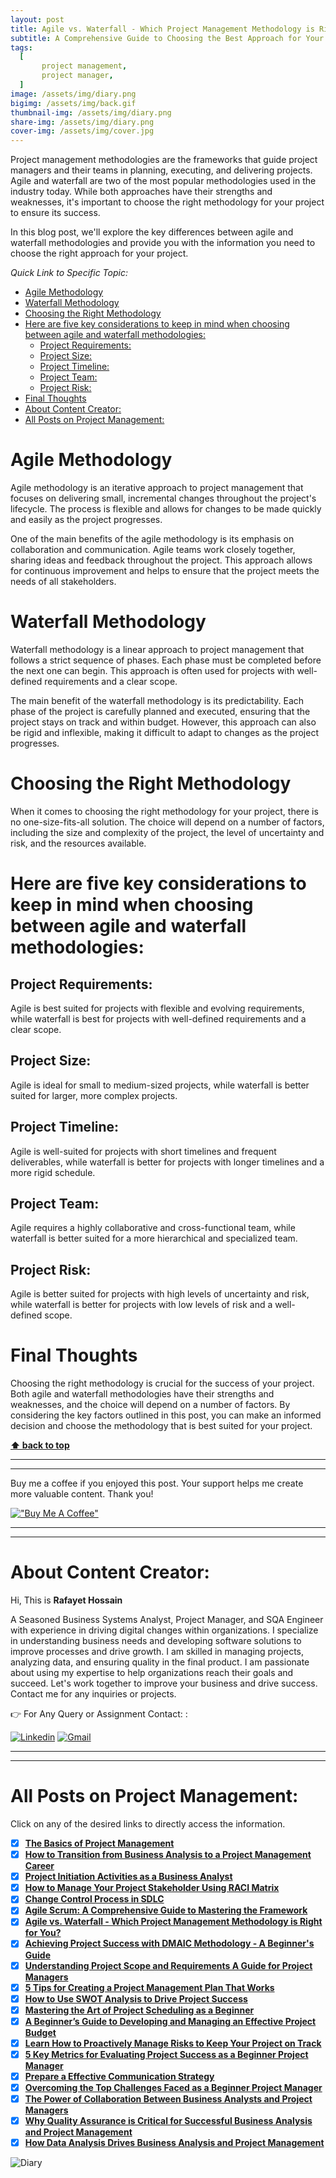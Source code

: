 ```yaml
---
layout: post
title: Agile vs. Waterfall - Which Project Management Methodology is Right for You?
subtitle: A Comprehensive Guide to Choosing the Best Approach for Your Project
tags:
  [
       project management,
       project manager,
  ]
image: /assets/img/diary.png
bigimg: /assets/img/back.gif
thumbnail-img: /assets/img/diary.png
share-img: /assets/img/diary.png
cover-img: /assets/img/cover.jpg
---
```


Project management methodologies are the frameworks that guide project managers and their teams in planning, executing, and delivering projects. Agile and waterfall are two of the most popular methodologies used in the industry today. While both approaches have their strengths and weaknesses, it's important to choose the right methodology for your project to ensure its success.

In this blog post, we'll explore the key differences between agile and waterfall methodologies and provide you with the information you need to choose the right approach for your project.




_Quick Link to Specific Topic:_
- [Agile Methodology](#agile-methodology)
- [Waterfall Methodology](#waterfall-methodology)
- [Choosing the Right Methodology](#choosing-the-right-methodology)
- [Here are five key considerations to keep in mind when choosing between agile and waterfall methodologies:](#here-are-five-key-considerations-to-keep-in-mind-when-choosing-between-agile-and-waterfall-methodologies)
  - [Project Requirements:](#project-requirements)
  - [Project Size:](#project-size)
  - [Project Timeline:](#project-timeline)
  - [Project Team:](#project-team)
  - [Project Risk:](#project-risk)
- [Final Thoughts](#final-thoughts)
- [About Content Creator:](#about-content-creator)
- [All Posts on Project Management:](#all-posts-on-project-management)


# Agile Methodology
Agile methodology is an iterative approach to project management that focuses on delivering small, incremental changes throughout the project's lifecycle. The process is flexible and allows for changes to be made quickly and easily as the project progresses.

One of the main benefits of the agile methodology is its emphasis on collaboration and communication. Agile teams work closely together, sharing ideas and feedback throughout the project. This approach allows for continuous improvement and helps to ensure that the project meets the needs of all stakeholders.

# Waterfall Methodology
Waterfall methodology is a linear approach to project management that follows a strict sequence of phases. Each phase must be completed before the next one can begin. This approach is often used for projects with well-defined requirements and a clear scope.

The main benefit of the waterfall methodology is its predictability. Each phase of the project is carefully planned and executed, ensuring that the project stays on track and within budget. However, this approach can also be rigid and inflexible, making it difficult to adapt to changes as the project progresses.

# Choosing the Right Methodology

When it comes to choosing the right methodology for your project, there is no one-size-fits-all solution. The choice will depend on a number of factors, including the size and complexity of the project, the level of uncertainty and risk, and the resources available.

# Here are five key considerations to keep in mind when choosing between agile and waterfall methodologies:

## Project Requirements:
Agile is best suited for projects with flexible and evolving requirements, while waterfall is best for projects with well-defined requirements and a clear scope.

## Project Size:
Agile is ideal for small to medium-sized projects, while waterfall is better suited for larger, more complex projects.

## Project Timeline:
Agile is well-suited for projects with short timelines and frequent deliverables, while waterfall is better for projects with longer timelines and a more rigid schedule.

## Project Team: 
Agile requires a highly collaborative and cross-functional team, while waterfall is better suited for a more hierarchical and specialized team.

## Project Risk: 
Agile is better suited for projects with high levels of uncertainty and risk, while waterfall is better for projects with low levels of risk and a well-defined scope.

# Final Thoughts

Choosing the right methodology is crucial for the success of your project. Both agile and waterfall methodologies have their strengths and weaknesses, and the choice will depend on a number of factors. By considering the key factors outlined in this post, you can make an informed decision and choose the methodology that is best suited for your project.

**[⬆ back to top](#agile-methodology)**


----------------------------------------------------------------------
----------------------------------------------------------------------


Buy me a coffee if you enjoyed this post. Your support helps me create more valuable content. Thank you!

[!["Buy Me A Coffee"](https://www.buymeacoffee.com/assets/img/custom_images/orange_img.png)](https://www.buymeacoffee.com/rafayetanalyst/)
 
 






----------------------------------------------------------------------
----------------------------------------------------------------------

# About Content Creator: 


Hi, This is **Rafayet Hossain**

A Seasoned Business Systems Analyst, Project Manager, and SQA Engineer with experience in driving digital changes within organizations. I specialize in understanding business needs and developing software solutions to improve processes and drive growth. I am skilled in managing projects, analyzing data, and ensuring quality in the final product. I am passionate about using my expertise to help organizations reach their goals and succeed. Let's work together to improve your business and drive success. Contact me for any inquiries or projects.

 


👉 For Any Query or Assignment Contact: : 


[![Linkedin](https://img.shields.io/badge/-LinkedIn-blue?style=flat&logo=Linkedin&logoColor=white)](https://www.linkedin.com/in/rafayethossain/)
[![Gmail](https://img.shields.io/badge/-Gmail-c14438?style=flat&logo=Gmail&logoColor=white)](mailto:rafayet13@gmail.com)


----------------------------------------------------------------------
----------------------------------------------------------------------



 

# All Posts on Project Management:  

Click on any of the desired links to directly access the information.

- [x]  [**The Basics of Project Management**](https://rafayethossain.github.io/2022-10-10-Project-Management-Beginner's-Guide/)
- [x]  [**How to Transition from Business Analysis to a Project Management Career**](https://rafayethossain.github.io/2022-10-15-Transition-from-Business-Analysis-to-a-Project-Manager/)
- [x]  [**Project Initiation Activities as a Business Analyst**](https://rafayethossain.github.io/2019-02-07-Project-Initiation-Business-Analysis-Activities/)
- [x]  [**How to Manage Your Project Stakeholder Using RACI Matrix**](https://rafayethossain.github.io/2019-02-27-Stakeholder-Management-Business-Analyst/) 
- [x]  [**Change Control Process in SDLC**](https://rafayethossain.github.io/2019-07-07-Change-Control-Process-in-SDLC/)
- [x]  [**Agile Scrum: A Comprehensive Guide to Mastering the Framework**](https://rafayethossain.github.io/2022-11-11-Agile-Scrum-in-a-Nutshell/)
-  [x]  [**Agile vs. Waterfall - Which Project Management Methodology is Right for You?**](https://rafayethossain.github.io/2022-11-28-Agile-vs-Waterfall-Choosing-the-Right-Methodology-for-Your-Project/)
-  [x]  [**Achieving Project Success with DMAIC Methodology - A Beginner's Guide**](https://rafayethossain.github.io/2022-12-01-Achieving-Project-Success-with-DMAIC-Methodology/)
-  [x]  [**Understanding Project Scope and Requirements A Guide for Project Managers**](https://rafayethossain.github.io/2022-12-12-Understanding-Project-Scope-and-Requirements/)
-  [x]  [**5 Tips for Creating a Project Management Plan That Works**](https://rafayethossain.github.io/2022-12-14-Tips-for-Creating-a-Project-Management-Plan-that-Works/)
-  [x]  [**How to Use SWOT Analysis to Drive Project Success**](https://rafayethossain.github.io/2022-12-15-How-to-Conduct-a-SWOT-Analysis-for-Your-Project/)
-  [x]  [**Mastering the Art of Project Scheduling as a Beginner**](https://rafayethossain.github.io/2023-01-05-How-to-Develop-a-Project-Schedule-for-as-a-Beginner/)
-  [x]  [**A Beginner’s Guide to Developing and Managing an Effective Project Budget**](https://rafayethossain.github.io/2023-01-10-How-to-Develop-and-Manage-a-Project-Budget-for-as-a-Beginner/)
-  [x]  [**Learn How to Proactively Manage Risks to Keep Your Project on Track**](https://rafayethossain.github.io/2023-01-12-How-to-Identify-and-Manage-Project-Risk-as-a-Beginner/)
-  [x]  [**5 Key Metrics for Evaluating Project Success as a Beginner Project Manager**](https://rafayethossain.github.io/2023-01-14-How-to-Evaluate-Project-Sucess-as-a-Beginner/)
-  [x]  [**Prepare a Effective Communication Strategy**](https://rafayethossain.github.io/2023-01-18-Effective-Communcation-Strategies-for-Project-Manage-and-Business-Analyst/)
-  [x]  [**Overcoming the Top Challenges Faced as a Beginner Project Manager**](https://rafayethossain.github.io/2023-01-22-Top-Challenges-Faced-by-a-Beginner-Project-Manager/)
-  [x]  [**The Power of Collaboration Between Business Analysts and Project Managers**](https://rafayethossain.github.io/2023-01-24-The-Benefits-of-Collboration-Between-Business-Analyst-and-Project-Manager/)
-  [x]  [**Why Quality Assurance is Critical for Successful Business Analysis and Project Management**](https://rafayethossain.github.io/2023-01-28-The-Importance-of-Quality-Assurance-in-Business-Analysis-and-Project-Management/)
-  [x]  [**How Data Analysis Drives Business Analysis and Project Management**](https://rafayethossain.github.io/2023-01-30-The-Role-of-Data-Analysis-in-Business-Analysis-and-Project-Management/)

![Diary](/assets/img/diary.png "Diary")
